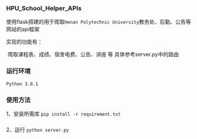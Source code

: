 ### HPU_School_Helper_APIs

使用flask搭建的用于爬取`Henan Polytechnic University`教务处、后勤、公告等网站的api框架

实现的功能有：

​	爬取课程表、成绩、宿舍电费、公告、讲座 等
具体参考server.py中的路由


### 运行环境 
`Python 3.8.1`

### 使用方法
1、安装所需库
`pip install -r requirement.txt`
###
2、运行
`python server.py`



